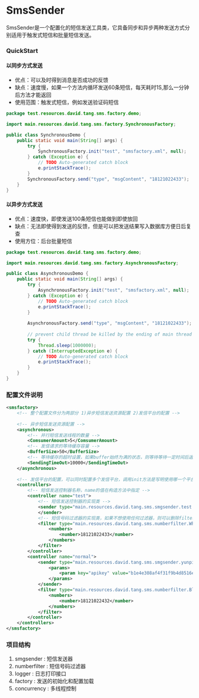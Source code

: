 # SmsSender

SmsSender是一个配置化的短信发送工具类，它具备同步和异步两种发送方式分别适用于触发式短信和批量短信发送。

### QuickStart

#### 以同步方式发送
- 优点：可以及时得到消息是否成功的反馈
- 缺点：速度慢，如果一个方法内循环发送60条短信，每天耗时1S,那么一分钟后方法才能返回
- 使用范围：触发式短信，例如发送验证码短信
```java
package test.resources.david.tang.sms.factory.demo;

import main.resources.david.tang.sms.factory.SynchronousFactory;

public class SynchronousDemo {
	public static void main(String[] args) {
		try {
			SynchronousFactory.init("test", "smsfactory.xml", null);
		} catch (Exception e) {
			// TODO Auto-generated catch block
			e.printStackTrace();
		}
		SynchronousFactory.send("type", "msgContent", "18121022433");
	}
}

```

#### 以异步方式发送
- 优点：速度快，即使发送100条短信也能做到即使放回
- 缺点：无法即使得到发送的反馈，但是可以把发送结果写入数据库方便日后复查
- 使用方位：后台批量短信
```java
package test.resources.david.tang.sms.factory.demo;

import main.resources.david.tang.sms.factory.AsynchronousFactory;

public class AsynchronousDemo {
	public static void main(String[] args) {
		try {
			AsynchronousFactory.init("test", "smsfactory.xml", null);
		} catch (Exception e) {
			// TODO Auto-generated catch block
			e.printStackTrace();
		}
		
		AsynchronousFactory.send("type", "msgContent", "18121022433");
		
		// prevent child thread be killed by the ending of main thread
		try {
			Thread.sleep(1000000);
		} catch (InterruptedException e) {
			// TODO Auto-generated catch block
			e.printStackTrace();
		}
	}
}
```
### 配置文件说明
```xml
<smsfactory>
	<!-- 整个配置文件分为两部分 1)异步短信发送资源配置 2)发信平台的配置 -->
	
    <!-- 异步短信发送资源配置 -->
    <asynchronous>
        <!-- 并行短信发送线程的数量 -->
        <ComsumerAmount>5</ComsumerAmount>
        <!-- 发信请求的等待缓存容量 -->
        <BufferSize>50</BufferSize>
        <!-- 等待缓存的超时设置，如果buffer始终为满的状态，则等待等待一定时间后返回错误消息 -->
        <SendingTimeOut>10000</SendingTimeOut>
    </asynchronous>
    
	<!-- 发信平台的配置，可以同时配置多个发信平台，调用init方法是写明使用哪一个平台 -->
	<controllers>
	    <!-- 短信发送控制器名称，name的值在构造方法中指定 -->
		<controller name="test">
			<!-- 短信发送控制器的实现类 -->
			<sender type="main.resources.david.tang.sms.smgsender.test.TestSender">	
			</sender>
			<!-- 短信号码过滤器的实现类，如果不想使用任何过滤器，则可以删除filter节点 -->
			<filter type="main.resources.david.tang.sms.numberfilter.WhiteListFilter">
				<numbers>
					<number>18121022433</number>
				</numbers>
			</filter>
		</controller>
		<controller name="normal">
			<sender type="main.resources.david.tang.sms.smgsender.yunpian.YunPianSmsHandlerImpl">
				<params>
					<param key="apikey" value="b1e4e308af4f31f9b4d8516ef12da1e9"/>
				</params>
			</sender>
			<filter type="main.resources.david.tang.sms.numberfilter.BlackListFilter">
				<numbers>
					<number>18121022432</number>
				</numbers>
			</filter>
		</controller>
	</controllers>
</smsfactory>
```
### 项目结构
1. smgsender : 短信发送器
2. numberfilter : 短信号码过滤器
3. logger : 日志打印接口
4. factory : 发送的初始化和配置加载
5. concurrency : 多线程控制
